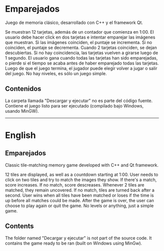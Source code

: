 # Emparejados
Juego de memoria clásico, desarrollado con C++ y el framework Qt.

Se muestran 12 tarjetas, además de un contador que comienza en 1:00. El usuario debe hacer click en dos tarjetas e intentar emparejar las imágenes que muestran. Si las imágenes coinciden, el puntaje se incrementa. Si no coinciden, el puntaje se decrementa.
Cuando 2 tarjetas coinciden, se dejan descubiertas. Si no hay coincidencia, las tarjetas vuelven a girarse luego de 1 segundo. El usuario gana cuando todas las tarjetas han sido emparejadas, o pierde si el tiempo se acaba antes de haber emparejado todas las tarjetas.
Luego de que el juego termina, el jugador puede elegir volver a jugar o salir del juego.
No hay niveles, es sólo un juego simple.

## Contenidos
La carpeta llamada "Descargar y ejecutar" no es parte del código fuente. Contiene el juego listo para ser ejecutado (compilado bajo Windows, usando MinGW).

---------------------

# English

## Emparejados
Classic tile-matching memory game developed with C++ and Qt framework.

12 tiles are displayed, as well as a countdown starting at 1:00. User needs to click on two tiles and try to match the images they show. If there's a match, score increases. If no match, score descreases.
Whenever 2 tiles are matched, they remain uncovered. If no match, tiles are turned back after a second. User wins when all tiles have been matched or loses if the time is up before all matches could be made.
After the game is over, the user can choose to play again or quit the game.
No levels or anything, just a simple game.

## Contents
The folder named "Decargar y ejecutar" is not part of the source code. It contains the game ready to be ran (built on Windows using MinGw).
